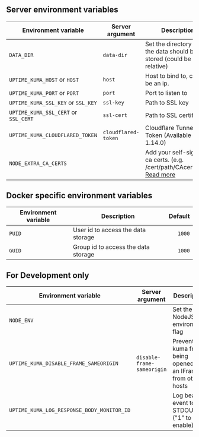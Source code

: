 ## Server environment variables

| Environment variable                       | Server argument            | Description                                                           |    Default |
| ------------------------------------------ | -------------------------- | --------------------------------------------------------------------- | ---------: |
| `DATA_DIR`                                 | `data-dir`                 | Set the directory where the data should be stored (could be relative) |  `./data/` |
| `UPTIME_KUMA_HOST` or `HOST`               | `host`                     | Host to bind to, could be an ip.                                      |       `::` |
| `UPTIME_KUMA_PORT` or `PORT`               | `port`                     | Port to listen to                                                     |     `3001` |
| `UPTIME_KUMA_SSL_KEY` or `SSL_KEY`         | `ssl-key`                  | Path to SSL key                                                       |            |
| `UPTIME_KUMA_SSL_CERT` or `SSL_CERT`       | `ssl-cert`                 | Path to SSL certificate                                               |            |
| `UPTIME_KUMA_CLOUDFLARED_TOKEN`        | `cloudflared-token`                 | Cloudflare Tunnel Token (Available in 1.14.0)                                              |            |
| `NODE_EXTRA_CA_CERTS`        |                  | Add your self-signed ca certs. (e.g. /cert/path/CAcert.pem) [Read more](https://github.com/louislam/uptime-kuma/issues/1380)                                            |            |


## Docker specific environment variables

| Environment variable | Description                         | Default |
| -------------------- | ----------------------------------- | ------: |
| `PUID`               | User id to access the data storage  |  `1000` |
| `GUID`               | Group id to access the data storage |  `1000` |

## For Development only

| Environment variable                       | Server argument            | Description                                                           |    Default |
| ------------------------------------------ | -------------------------- | --------------------------------------------------------------------- | ---------: |
| `NODE_ENV`                                 |                            | Set the NodeJS environment flag                                       | production |
| `UPTIME_KUMA_DISABLE_FRAME_SAMEORIGIN`     | `disable-frame-sameorigin` | Prevent kuma from being opened by an IFrame from other hosts          |    `false` |
| `UPTIME_KUMA_LOG_RESPONSE_BODY_MONITOR_ID` |                            | Log beat event to STDOUT ("1" to enable)                              |            |
